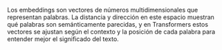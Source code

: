 Los embeddings son vectores de números multidimensionales que representan palabras. La distancia y dirección en este espacio muestran qué palabras son semánticamente parecidas, y en Transformers estos vectores se ajustan según el contexto y la posición de cada palabra para entender mejor el significado del texto.